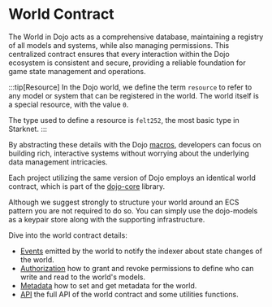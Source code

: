 # World Contract

The World in Dojo acts as a comprehensive database, maintaining a registry of all models and systems, while also managing permissions. This centralized contract ensures that every interaction within the Dojo ecosystem is consistent and secure, providing a reliable foundation for game state management and operations.

:::tip[Resource]
In the Dojo world, we define the term `resource` to refer to any model or system that can be registered in the world. The world itself is a special resource, with the value `0`.

The type used to define a resource is `felt252`, the most basic type in Starknet.
:::

By abstracting these details with the Dojo [macros](/framework/contracts/macros.md), developers can focus on building rich, interactive systems without worrying about the underlying data management intricacies.

Each project utilizing the same version of Dojo employs an identical world contract, which is part of the [dojo-core](https://github.com/dojoengine/dojo/tree/main/crates/dojo-core) library.

Although we suggest strongly to structure your world around an ECS pattern you are not required to do so. You can simply use the dojo-models as a keypair store along with the supporting infrastructure.

Dive into the world contract details:

- [Events](/framework/world/events) emitted by the world to notify the indexer about state changes of the world.
- [Authorization](/framework/world/authorization) how to grant and revoke permissions to define who can write and read to the world's models.
- [Metadata](/framework/world/metadata) how to set and get metadata for the world.
- [API](/framework/world/api) the full API of the world contract and some utilities functions.
